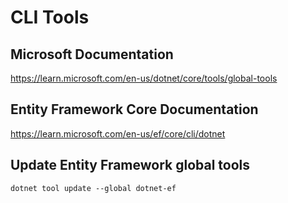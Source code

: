 # CLI Tools

## Microsoft Documentation
<https://learn.microsoft.com/en-us/dotnet/core/tools/global-tools>

## Entity Framework Core Documentation
<https://learn.microsoft.com/en-us/ef/core/cli/dotnet>

## Update Entity Framework global tools
    dotnet tool update --global dotnet-ef
